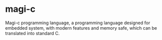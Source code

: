 # magi-c
Magi-c programming language, a programming language designed for embedded system, with modern features and memory safe, which can be translated into standard C.
